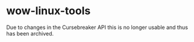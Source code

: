 # wow-linux-tools
Due to changes in the Cursebreaker API this is no longer usable and thus has been archived.
